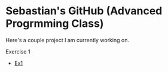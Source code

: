 # Sebastian's GitHub (Advanced Progrmming Class)

Here's a couple project I am currently working on.

Exercise 1
  - [Ex1](static/adp_intro.pdf)
